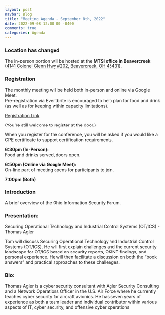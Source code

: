 ```yaml
---
layout: post
navbar: Blog
title: "Meeting Agenda - September 8th, 2022"
date: 2022-09-08 12:00:00 -0400
comments: true
categories: Agenda
---
```


### Location has changed
The in-person portion will be hosted at the **MTSI office in Beavercreek**  
([4141 Colonel Glenn Hwy #202, Beavercreek, OH 45431](https://www.google.com/maps/place/4141+Colonel+Glenn+Hwy+%23+115,+Beavercreek,+OH+45431/)).  


### Registration  
The monthly meeting will be held both in-person and online via Google Meet.  
Pre-registration via Eventbrite is encouraged to help plan for food and drink (as well as for keeping within capacity limitations).  

[Registration Link](https://www.eventbrite.com/e/411704237457)  

(You're still welcome to register at the door.)

When you register for the conference, you will be asked if you would like a CPE certificate to support certification requirements.  

**6:30pm (In-Person):**  
Food and drinks served, doors open.  

**6:50pm (Online via Google Meet):**  
On-line part of meeting opens for participants to join.  

**7:00pm (Both)**  

### Introduction

A brief overview of the Ohio Information Security Forum.

### Presentation:
Securing Operational Technology and Industrial Control Systems (OT/ICS) - Thomas Agler  

Tom will discuss Securing Operational Technology and Industrial Control Systems (OT/ICS). He will first explain challenges and the current security landscape for OT/ICS based on security reports, OSINT findings, and personal experience. He will then facilitate a discussion on both the “book answers” and practical approaches to these challenges.



### Bio: 
Thomas Agler is a cyber security consultant with Agler Security Consulting and a Network Operations Officer in the U.S. Air Force where he currently teaches cyber security for aircraft avionics. He has seven years of experience as both a team leader and individual contributor within various aspects of IT, cyber security, and offensive cyber operations

